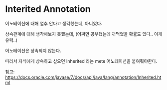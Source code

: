 # Interited Annotation

어노테이션에 대해 얼추 안다고 생각했는데, 아니었다.

상속관계에 대해 생각해보지 못했는데, (어쩌면 공부했는데 까먹었을 확률도 있다.. 이게 유력..)

어노테이션은 상속되지 않는다.

따라서 자식에게 상속하고 싶으면 Inherited 라는 mete 어노테이션을 붙여줘야한다.

참고: https://docs.oracle.com/javase/7/docs/api/java/lang/annotation/Inherited.html
